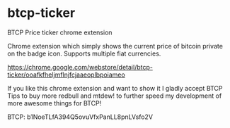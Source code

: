 # btcp-ticker
BTCP Price ticker chrome extension

Chrome extension which simply shows the current price of bitcoin private on the badge icon. Supports multiple fiat currencies.

https://chrome.google.com/webstore/detail/btcp-ticker/ooafkfheljmflnjfcjaaeoplbpoiameo

If you like this chrome extension and want to show it I gladly accept BTCP Tips to buy more redbull and mtdew!
to further speed my development of more awesome things for BTCP!

BTCP: b1NoeTLfA394Q5ovuVfxPanLL8pnLVsfo2V
